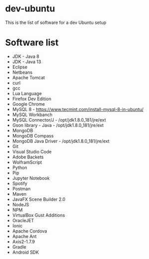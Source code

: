 # dev-ubuntu
This is the list of software for a dev Ubuntu setup

# Software list

- JDK - Java 8
- JDK - Java 13
- Eclipse
- Netbeans
- Apache Tomcat
- curl
- gcc
- Lua Language
- Firefox Dev Edition
- Google Chrome
- MySQL 8 - https://www.tecmint.com/install-mysql-8-in-ubuntu/
- MySQL Workbanch
- MySQL Connector/J - /opt/jdk1.8.0_181/jre/ext
- Gson library - Java - /opt/jdk1.8.0_181/jre/ext
- MongoDB
- MongoDB Compass
- MongoDB Java Driver - /opt/jdk1.8.0_181/jre/ext
- Git
- Visual Studio Code
- Adobe Backets
- WolframScript
- Python
- Pip
- Jupyter Notebook
- Spotify
- Postman
- Maven
- JavaFX Scene Builder 2.0
- NodeJS
- NPM
- VirtualBox Gust Additions
- OracleJET
- Ionic
- Apache Cordova
- Apache Ant
- Axis2-1.7.9
- Gradle
- Android SDK

